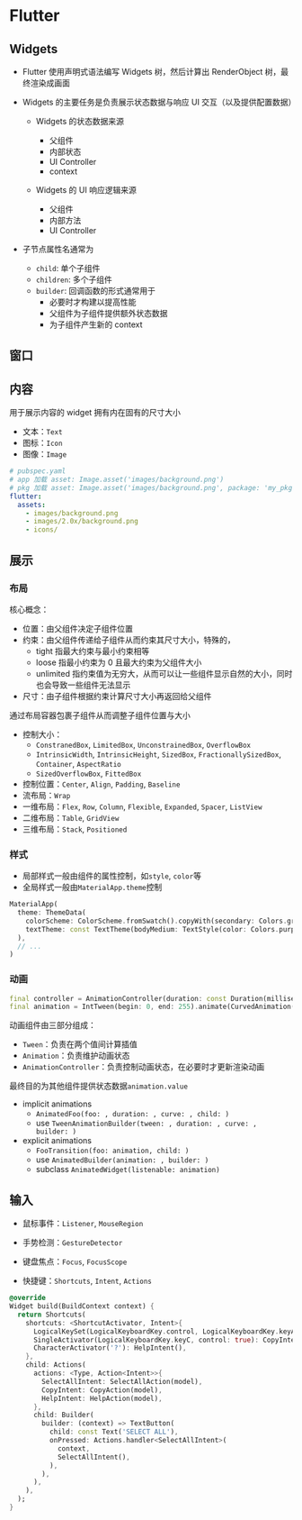# Flutter

## Widgets

- Flutter 使用声明式语法编写 Widgets 树，然后计算出 RenderObject 树，最终渲染成画面

- Widgets 的主要任务是负责展示状态数据与响应 UI 交互（以及提供配置数据）

  - Widgets 的状态数据来源

    - 父组件
    - 内部状态
    - UI Controller
    - context

  - Widgets 的 UI 响应逻辑来源

    - 父组件
    - 内部方法
    - UI Controller

- 子节点属性名通常为

  - `child`: 单个子组件
  - `children`: 多个子组件
  - `builder`: 回调函数的形式通常用于
    - 必要时才构建以提高性能
    - 父组件为子组件提供额外状态数据
    - 为子组件产生新的 context

## 窗口

## 内容

用于展示内容的 widget 拥有内在固有的尺寸大小

- 文本：`Text`
- 图标：`Icon`
- 图像：`Image`

```yaml
# pubspec.yaml
# app 加载 asset: Image.asset('images/background.png')
# pkg 加载 asset: Image.asset('images/background.png', package: 'my_pkg')
flutter:
  assets:
    - images/background.png
    - images/2.0x/background.png
    - icons/
```

## 展示

### 布局

核心概念：

- 位置：由父组件决定子组件位置
- 约束：由父组件传递给子组件从而约束其尺寸大小，特殊的，
  - tight 指最大约束与最小约束相等
  - loose 指最小约束为 0 且最大约束为父组件大小
  - unlimited 指约束值为无穷大，从而可以让一些组件显示自然的大小，同时也会导致一些组件无法显示
- 尺寸：由子组件根据约束计算尺寸大小再返回给父组件

通过布局容器包裹子组件从而调整子组件位置与大小

- 控制大小：
  - `ConstranedBox`, `LimitedBox`, `UnconstrainedBox`, `OverflowBox`
  - `IntrinsicWidth`, `IntrinsicHeight`, `SizedBox`, `FractionallySizedBox`, `Container`, `AspectRatio`
  - `SizedOverflowBox`, `FittedBox`
- 控制位置：`Center`, `Align`, `Padding`, `Baseline`
- 流布局：`Wrap`
- 一维布局：`Flex`, `Row`, `Column`, `Flexible`, `Expanded`, `Spacer`, `ListView`
- 二维布局：`Table`, `GridView`
- 三维布局：`Stack`, `Positioned`

### 样式

- 局部样式一般由组件的属性控制，如`style`, `color`等
- 全局样式一般由`MaterialApp.theme`控制

```dart
MaterialApp(
  theme: ThemeData(
    colorScheme: ColorScheme.fromSwatch().copyWith(secondary: Colors.green),
    textTheme: const TextTheme(bodyMedium: TextStyle(color: Colors.purple)),
  ),
  // ...
)
```

### 动画

```dart
final controller = AnimationController(duration: const Duration(milliseconds: 500), vsync: this);
final animation = IntTween(begin: 0, end: 255).animate(CurvedAnimation(parent: controller, curve: Curves.easeOut));
```

动画组件由三部分组成：

- `Tween`：负责在两个值间计算插值
- `Animation`：负责维护动画状态
- `AnimationController`：负责控制动画状态，在必要时才更新渲染动画

最终目的为其他组件提供状态数据`animation.value`

- implicit animations
  - `AnimatedFoo(foo: , duration: , curve: , child: )`
  - use `TweenAnimationBuilder(tween: , duration: , curve: , builder: )`
- explicit animations
  - `FooTransition(foo: animation, child: )`
  - use `AnimatedBuilder(animation: , builder: )`
  - subclass `AnimatedWidget(listenable: animation)`

## 输入

- 鼠标事件：`Listener`, `MouseRegion`

- 手势检测：`GestureDetector`

- 键盘焦点：`Focus`, `FocusScope`

- 快捷键：`Shortcuts`, `Intent`, `Actions`

```dart
@override
Widget build(BuildContext context) {
  return Shortcuts(
    shortcuts: <ShortcutActivator, Intent>{
      LogicalKeySet(LogicalKeyboardKey.control, LogicalKeyboardKey.keyA): SelectAllIntent(),
      SingleActivator(LogicalKeyboardKey.keyC, control: true): CopyIntent(),
      CharacterActivator('?'): HelpIntent(),
    },
    child: Actions(
      actions: <Type, Action<Intent>>{
        SelectAllIntent: SelectAllAction(model),
        CopyIntent: CopyAction(model),
        HelpIntent: HelpAction(model),
      },
      child: Builder(
        builder: (context) => TextButton(
          child: const Text('SELECT ALL'),
          onPressed: Actions.handler<SelectAllIntent>(
            context,
            SelectAllIntent(),
          ),
        ),
      ),
    ),
  );
}
```

